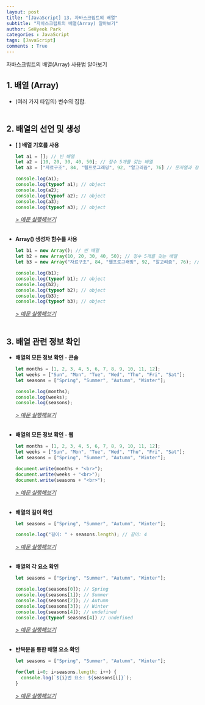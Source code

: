 ```yaml
---
layout: post
title: "[JavaScript] 13. 자바스크립트의 배열"
subtitle: "자바스크립트의 배열(Array) 알아보기"
author: SeHyeok Park
categories : JavaScript
tags: [JavaScript]
comments : True
---
```

<div id='preview' class='display-none'>
자바스크립트의 배열(Array) 사용법 알아보기
</div>

## 1. 배열 (Array)
- (여러 가지 타입의) 변수의 집합.
<br><br>

## 2. 배열의 선언 및 생성
- **[ ] 배열 기호를 사용**
  ```javascript
  let a1 = []; // 빈 배열
  let a2 = [10, 20, 30, 40, 50]; // 정수 5개를 갖는 배열
  let a3 = ["자료구조", 84, "웹프로그래밍", 92, "알고리즘", 76] // 문자열과 정수를 모두 저장한 배열

  console.log(a1);
  console.log(typeof a1); // object
  console.log(a2);
  console.log(typeof a2); // object
  console.log(a3);
  console.log(typeof a3); // object
  ```
  ***<a href="https://jsfiddle.net/" target="_blank"><span style="color:#707070"><u>> 예문 실행해보기</u></span></a>***
  <br><br>

- **Array() 생성자 함수를 사용**
  ```javascript
  let b1 = new Array(); // 빈 배열
  let b2 = new Array(10, 20, 30, 40, 50); // 정수 5개를 갖는 배열
  let b3 = new Array("자료구조", 84, "웹프로그래밍", 92, "알고리즘", 76); // 문자열과 정수를 모두 저장한 배열

  console.log(b1);
  console.log(typeof b1); // object
  console.log(b2);
  console.log(typeof b2); // object
  console.log(b3);
  console.log(typeof b3); // object
  ```
  ***<a href="https://jsfiddle.net/" target="_blank"><span style="color:#707070"><u>> 예문 실행해보기</u></span></a>***
  <br><br>

## 3. 배열 관련 정보 확인
- **배열의 모든 정보 확인 - 콘솔**
  ```javascript
  let months = [1, 2, 3, 4, 5, 6, 7, 8, 9, 10, 11, 12];
  let weeks = ["Sun", "Mon", "Tue", "Wed", "Thu", "Fri", "Sat"];
  let seasons = ["Spring", "Summer", "Autumn", "Winter"];

  console.log(months);
  console.log(weeks);
  console.log(seasons);
  ```
  ***<a href="https://jsfiddle.net/" target="_blank"><span style="color:#707070"><u>> 예문 실행해보기</u></span></a>***
  <br><br>

- **배열의 모든 정보 확인 - 웹**
  ```javascript
  let months = [1, 2, 3, 4, 5, 6, 7, 8, 9, 10, 11, 12];
  let weeks = ["Sun", "Mon", "Tue", "Wed", "Thu", "Fri", "Sat"];
  let seasons = ["Spring", "Summer", "Autumn", "Winter"];

  document.write(months + "<br>");
  document.write(weeks + "<br>");
  document.write(seasons + "<br>");
  ```
  ***<a href="https://jsfiddle.net/" target="_blank"><span style="color:#707070"><u>> 예문 실행해보기</u></span></a>***
  <br><br>

- **배열의 길이 확인**
  ```javascript
  let seasons = ["Spring", "Summer", "Autumn", "Winter"];

  console.log("길이: " + seasons.length); // 길이: 4
  ```
  ***<a href="https://jsfiddle.net/" target="_blank"><span style="color:#707070"><u>> 예문 실행해보기</u></span></a>***
  <br><br>

- **배열의 각 요소 확인**
  ```javascript
  let seasons = ["Spring", "Summer", "Autumn", "Winter"];

  console.log(seasons[0]); // Spring
  console.log(seasons[1]); // Summer
  console.log(seasons[2]); // Autumn
  console.log(seasons[3]); // Winter
  console.log(seasons[4]); // undefined
  console.log(typeof seasons[4]) // undefined
  ```
  ***<a href="https://jsfiddle.net/" target="_blank"><span style="color:#707070"><u>> 예문 실행해보기</u></span></a>***
  <br><br>

- **반복문을 통한 배열 요소 확인**
  ```javascript
  let seasons = ["Spring", "Summer", "Autumn", "Winter"];
  
  for(let i=0; i<seasons.length; i++) {
    console.log(`${i}번 요소: ${seasons[i]}`);
  }
  ```
  ***<a href="https://jsfiddle.net/" target="_blank"><span style="color:#707070"><u>> 예문 실행해보기</u></span></a>***
  <br><br>